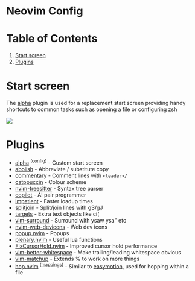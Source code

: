 # Neovim Config

# Table of Contents
1. [Start screen](#start-screen)
1. [Plugins](#plugins)

# Start screen

The [alpha](https://github.com/goolord/alpha-nvim) plugin is used for a replacement start screen providing handy shortcuts to common tasks such as opening a file or configuring zsh

![](https://user-images.githubusercontent.com/11819124/162636293-867adc60-a72f-4a35-afdc-526d49f0dbef.png)

# Plugins

- [alpha](https://github.com/goolord/alpha-nvim) <sup>([config](https://github.com/Rixcy/nvim-lua/blob/main/lua/user/alpha.lua))</sup> - Custom start screen
- [abolish](https://github.com/tpope/vim-abolish) - Abbreviate / substitute copy
- [commentary](https://github.com/tpope/vim-commentary) - Comment lines with `<leader>/`
- [catppuccin](https://github.com/catppuccin/nvim) - Colour scheme
- [nvim-treesitter](https://github.com/nvim-treesitter/nvim-treesitter) - Syntax tree parser
- [copilot](https://github.com/github/copilot.vim) - AI pair programmer
- [impatient](https://github.com/lewis6991/impatient.nvim) - Faster loadup times
- [splitjoin](https://github.com/AndrewRadev/splitjoin.vim) - Split/join lines with gS/gJ
- [targets](https://github.com/wellle/targets.vim) - Extra text objects like ci(
- [vim-surround](https://github.com/tpope/vim-surround) - Surround with ysaw ysa" etc
- [nvim-web-devicons](https://github.com/kyazdani42/nvim-web-devicons) - Web dev icons
- [popup.nvim](https://github.com/nvim-lua/popup.nvim) - Popups
- [plenary.nvim](https://github.com/nvim-lua/plenary.nvim) - Useful lua functions
- [FixCursorHold.nvim](https://github.com/antoinemadec/FixCursorHold.nvim) - Improved cursor hold performance
- [vim-better-whitespace](https://github.com/ntpeters/vim-better-whitespace) - Make trailing/leading whitespace obvious
- [vim-matchup](https://github.com/andymass/vim-matchup) - Extends % to work on more things
- [hop.nvim](https://github.com/phaazon/hop.nvim) <sup>([mappings](https://github.com/Rixcy/nvim-lua/blob/main/lua/user/mappings/hop.lua))</sup> - Similar to [easymotion](https://github.com/easymotion/vim-easymotion), used for hopping within a file

